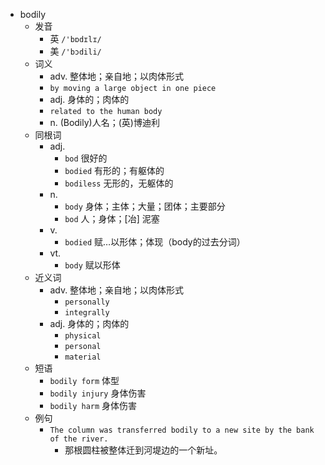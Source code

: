 - bodily
  - 发音
    - 英 `/'bɒdɪlɪ/`
    - 美 `/'bɔdili/`
  - 词义
    - adv. 整体地；亲自地；以肉体形式
    - `by moving a large object in one piece`
    - adj. 身体的；肉体的
    - `related to the human body`
    - n. (Bodily)人名；(英)博迪利
  - 同根词
    - adj.
      - `bod` 很好的
      - `bodied` 有形的；有躯体的
      - `bodiless` 无形的，无躯体的
    - n.
      - `body` 身体；主体；大量；团体；主要部分
      - `bod` 人；身体；[冶] 泥塞
    - v.
      - `bodied` 赋…以形体；体现（body的过去分词）
    - vt.
      - `body` 赋以形体
  - 近义词
    - adv. 整体地；亲自地；以肉体形式
      - `personally`
      - `integrally`
    - adj. 身体的；肉体的
      - `physical`
      - `personal`
      - `material`
  - 短语
    - `bodily form` 体型 
    - `bodily injury` 身体伤害 
    - `bodily harm` 身体伤害 
  - 例句
    - `The column was transferred bodily to a new site by the bank of the river.`
      - 那根圆柱被整体迁到河堤边的一个新址。

